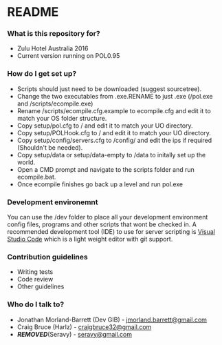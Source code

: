 # README #
### What is this repository for? ###

* Zulu Hotel Australia 2016
* Current version running on POL0.95

### How do I get set up? ###

* Scripts should just need to be downloaded (suggest sourcetree).
* Change the two executables from .exe.RENAME to just .exe (/pol.exe and /scripts/ecompile.exe)
* Rename /scripts/ecompile.cfg.example to ecompile.cfg and edit it to match your OS folder structure.
* Copy setup/pol.cfg to / and edit it to match your UO directory.
* Copy setup/POLHook.cfg to / and edit it to match your UO directory.
* Copy setup/config/servers.cfg to /config/ and edit the ips if required (Shouldn't be needed).
* Copy setup/data or setup/data-empty to /data to initally set up the world.
* Open a CMD prompt and navigate to the scripts folder and run ecompile.bat.
* Once ecompile finishes go back up a level and run pol.exe

### Development environemnt ###
You can use the /dev folder to place all your development environment config files, programs and other scripts that wont be checked in.
A recommended development tool (IDE) to use for server scripting is [Visual Studio Code](https://www.visualstudio.com/products/code-vs.aspx) which is a light weight editor with git support.

### Contribution guidelines ###

* Writing tests
* Code review
* Other guidelines

### Who do I talk to? ###

* Jonathan Morland-Barrett (Dev GIB) - jmorland.barrett@gmail.com
* Craig Bruce (Harlz) - craigbruce32@gmail.com
* ***REMOVED***(Seravy) - seravy@gmail.com